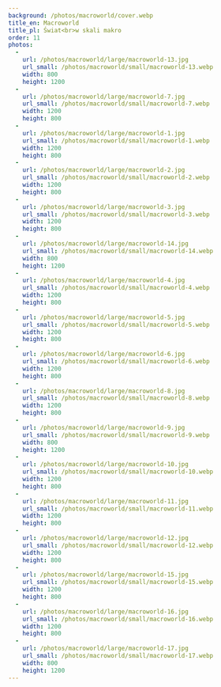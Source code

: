 ```yaml
---
background: /photos/macroworld/cover.webp
title_en: Macroworld
title_pl: Świat<br>w skali makro
order: 11
photos:
  -
    url: /photos/macroworld/large/macroworld-13.jpg
    url_small: /photos/macroworld/small/macroworld-13.webp
    width: 800
    height: 1200
  -
    url: /photos/macroworld/large/macroworld-7.jpg
    url_small: /photos/macroworld/small/macroworld-7.webp
    width: 1200
    height: 800
  -
    url: /photos/macroworld/large/macroworld-1.jpg
    url_small: /photos/macroworld/small/macroworld-1.webp
    width: 1200
    height: 800
  -
    url: /photos/macroworld/large/macroworld-2.jpg
    url_small: /photos/macroworld/small/macroworld-2.webp
    width: 1200
    height: 800
  -
    url: /photos/macroworld/large/macroworld-3.jpg
    url_small: /photos/macroworld/small/macroworld-3.webp
    width: 1200
    height: 800
  -
    url: /photos/macroworld/large/macroworld-14.jpg
    url_small: /photos/macroworld/small/macroworld-14.webp
    width: 800
    height: 1200
  -
    url: /photos/macroworld/large/macroworld-4.jpg
    url_small: /photos/macroworld/small/macroworld-4.webp
    width: 1200
    height: 800
  -
    url: /photos/macroworld/large/macroworld-5.jpg
    url_small: /photos/macroworld/small/macroworld-5.webp
    width: 1200
    height: 800
  -
    url: /photos/macroworld/large/macroworld-6.jpg
    url_small: /photos/macroworld/small/macroworld-6.webp
    width: 1200
    height: 800
  -
    url: /photos/macroworld/large/macroworld-8.jpg
    url_small: /photos/macroworld/small/macroworld-8.webp
    width: 1200
    height: 800
  -
    url: /photos/macroworld/large/macroworld-9.jpg
    url_small: /photos/macroworld/small/macroworld-9.webp
    width: 800
    height: 1200
  -
    url: /photos/macroworld/large/macroworld-10.jpg
    url_small: /photos/macroworld/small/macroworld-10.webp
    width: 1200
    height: 800
  -
    url: /photos/macroworld/large/macroworld-11.jpg
    url_small: /photos/macroworld/small/macroworld-11.webp
    width: 1200
    height: 800
  -
    url: /photos/macroworld/large/macroworld-12.jpg
    url_small: /photos/macroworld/small/macroworld-12.webp
    width: 1200
    height: 800
  -
    url: /photos/macroworld/large/macroworld-15.jpg
    url_small: /photos/macroworld/small/macroworld-15.webp
    width: 1200
    height: 800
  -
    url: /photos/macroworld/large/macroworld-16.jpg
    url_small: /photos/macroworld/small/macroworld-16.webp
    width: 1200
    height: 800
  -
    url: /photos/macroworld/large/macroworld-17.jpg
    url_small: /photos/macroworld/small/macroworld-17.webp
    width: 800
    height: 1200
---
```


